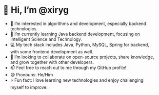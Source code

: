 # 👋 Hi, I’m @xiryg

- 👀 I’m interested in algorithms and development, especially backend technologies.
- 🌱 I’m currently learning Java backend development, focusing on Intelligent Science and Technology.
- 💻 My tech stack includes Java, Python, MySQL, Spring for backend, with some frontend development as well.
- 💞️ I’m looking to collaborate on open-source projects, share knowledge, and grow together with other developers.
- 📫 Feel free to reach out to me through my GitHub profile!
- 😄 Pronouns: He/Him
- ⚡ Fun fact: I love learning new technologies and enjoy challenging myself to improve.

<!---
xiryg/xiryg is a ✨ special ✨ repository because its `README.md` (this file) appears on your GitHub profile.
You can click the Preview link to take a look at your changes.
--->
